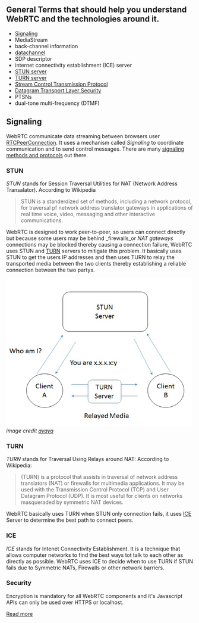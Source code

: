 ## General Terms that should help you understand WebRTC and the technologies around it.

+ [Signaling](#Signaling)
+ MediaStream
+ back-channel information
+ [datachannel](https://developer.mozilla.org/en-US/docs/Web/Events/datachannel)
+ SDP descriptor
+ internet connectivity establishment (ICE) server
+ [STUN server](#STUN)
+ [TURN server](#TURN)
+ [Stream Control Transmission Protocol](https://developer.mozilla.org/en-US/docs/Glossary/SCTP)
+ [Datagram Transport Layer Security](https://developer.mozilla.org/en-US/docs/Glossary/DTLS)
+ PTSNs
+ dual-tone multi-frequency (DTMF)


## Signaling

WebRTC communicate data streaming between browsers user [RTCPeerConnection](https://developer.mozilla.org/en-US/docs/Web/API/RTCPeerConnection). It uses a mechanism called _Signaling_ to coordinate communication and to send control messages. There are many [signaling methods and protocols](https://github.com/muaz-khan/WebRTC-Experiment/blob/master/Signaling.md) out there.

### STUN

*STUN* stands for Session Traversal Utilities for NAT (Network Address Transalator). According to Wikipedia
> STUN is a standerdized set of methods, including a network protocol, for traversal pf network address translator gateways in applications of real time voice, video, messaging and other interactive communications.

WebRTC is designed to work peer-to-peer, so users can connect directly but because some users may be behind _firewalls_or _NAT gateways_ connections may be blocked thereby causing a connection failure, WebRTC uses STUN and [TURN](/#TURN) servers to mitigate this problem. It basically uses STUN to get the users IP addresses and then uses TURN to relay the transported media between the two clients thereby establishing a reliable connection between the two partys.

![TURN_and_STUN](turn1.jpg)
_image credit [avaya](https://www.avaya.com/blogs/archives/2014/08/understanding-webrtc-media-connections-ice-stun-and-turn.html)_

### TURN
*TURN* stands for Traversal Using Relays around NAT:
According to Wikipedia:
>(TURN) is a protocol that assists in traversal of network address translators (NAT) or firewalls for multimedia applications. It may be used with the Transmission Control Protocol (TCP) and User Datagram Protocol (UDP). It is most useful for clients on networks masqueraded by symmetric NAT devices.

WebRTC basically uses TURN when STUN only connection fails, it uses [ICE](https://en.wikipedia.org/wiki/Interactive_Connectivity_Establishment) Server to determine the best path to connect peers.


### ICE
*ICE* stands for Intenet Connectivity Establishment. It is a technique that allows computer networks to find the best ways tot talk to each other as directly as possible. WebRTC uses ICE to decide when to use TURN if STUN fails due to Symmetric NATs, Firewalls or other network barriers.

### Security

Encryption is mandatory for all WebRTC components and it's Javascript APIs can only be used over HTTPS or localhost.

[Read more](https://developer.mozilla.org/en-US/docs/Web/Security)